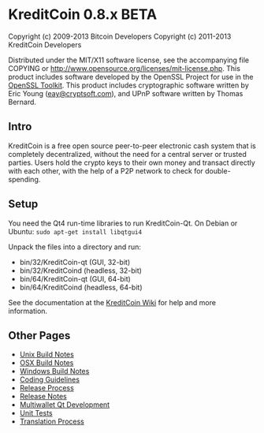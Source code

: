 KreditCoin 0.8.x BETA
====================

Copyright (c) 2009-2013 Bitcoin Developers
Copyright (c) 2011-2013 KreditCoin Developers

Distributed under the MIT/X11 software license, see the accompanying
file COPYING or http://www.opensource.org/licenses/mit-license.php.
This product includes software developed by the OpenSSL Project for use in the [OpenSSL Toolkit](http://www.openssl.org/). This product includes
cryptographic software written by Eric Young ([eay@cryptsoft.com](mailto:eay@cryptsoft.com)), and UPnP software written by Thomas Bernard.


Intro
---------------------
KreditCoin is a free open source peer-to-peer electronic cash system that is
completely decentralized, without the need for a central server or trusted
parties.  Users hold the crypto keys to their own money and transact directly
with each other, with the help of a P2P network to check for double-spending.


Setup
---------------------
You need the Qt4 run-time libraries to run KreditCoin-Qt. On Debian or Ubuntu:
	`sudo apt-get install libqtgui4`

Unpack the files into a directory and run:

- bin/32/KreditCoin-qt (GUI, 32-bit)
- bin/32/KreditCoind (headless, 32-bit)
- bin/64/KreditCoin-qt (GUI, 64-bit)
- bin/64/KreditCoind (headless, 64-bit)

See the documentation at the [KreditCoin Wiki](http://KreditCoin.info)
for help and more information.


Other Pages
---------------------
- [Unix Build Notes](build-unix.md)
- [OSX Build Notes](build-osx.md)
- [Windows Build Notes](build-msw.md)
- [Coding Guidelines](coding.md)
- [Release Process](release-process.md)
- [Release Notes](release-notes.md)
- [Multiwallet Qt Development](multiwallet-qt.md)
- [Unit Tests](unit-tests.md)
- [Translation Process](translation_process.md)
